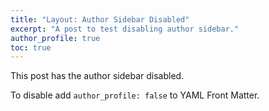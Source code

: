 ```yaml
---
title: "Layout: Author Sidebar Disabled"
excerpt: "A post to test disabling author sidebar."
author_profile: true
toc: true
---
```


This post has the author sidebar disabled.

To disable add `author_profile: false` to YAML Front Matter.